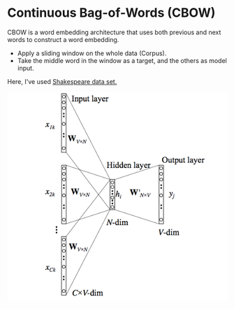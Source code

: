 # Continuous Bag-of-Words (CBOW)
CBOW is a word embedding architecture that uses both previous and next words to construct a word embedding.
- Apply a sliding window on the whole data (Corpus).
- Take the middle word in the window as a target, and the others as model input. 

Here, I've used <a href="https://github.com/AlaaSedeeq/Continuous-Bag-of-Words-CBOW/blob/main/Data/t8.shakespeare.txt">Shakespeare data set.</a>

<img src="Data/CBOW.png"></img>
